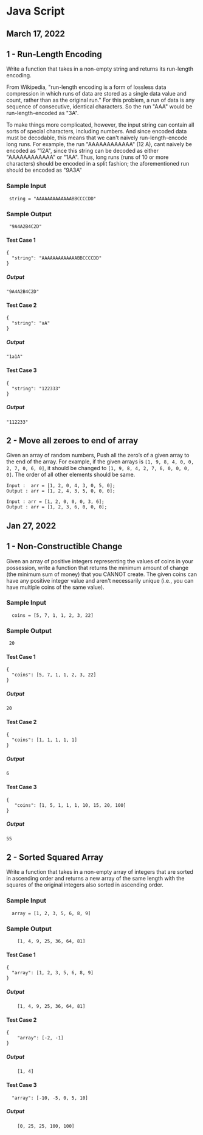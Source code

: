 # Java Script

## March 17, 2022
## 1 - Run-Length Encoding

  Write a function that takes in a non-empty string and returns its run-length
  encoding.
    
  From Wikipedia, "run-length encoding is a form of lossless data compression in which runs of data are stored as a single data value and count,
  rather than as the original run." For this problem, a run of data is any sequence of consecutive, identical characters. So the run "AAA"  would be
  run-length-encoded as "3A".

  To make things more complicated, however, the input string can contain all sorts of special characters, including numbers. And since encoded data must be
  decodable, this means that we can't naively run-length-encode long runs. For  example, the run "AAAAAAAAAAAA" (12 A), cant naively be encoded as "12A", since     this string can be decoded as either "AAAAAAAAAAAA" or "1AA". Thus, long runs (runs of 10 or more characters) should be encoded in a split fashion; the
  aforementioned run should be encoded as "9A3A"
  
### Sample Input
```
 string = "AAAAAAAAAAAAABBCCCCDD"
```
  
### Sample Output
```
 "9A4A2B4C2D"
```

#### Test Case 1
```
{
  "string": "AAAAAAAAAAAAABBCCCCDD"
}
```
##### Output
```
"9A4A2B4C2D"
```
#### Test Case 2
```
{
  "string": "aA"
}
```
##### Output
```
"1a1A"
```
#### Test Case 3
```
{
  "string": "122333"
}
```
##### Output
```
"112233"
```

## 2 - Move all zeroes to end of array

Given an array of random numbers, Push all the zero’s of a given array to the end of the array. For example, if the given arrays is `[1, 9, 8, 4, 0, 0, 2, 7, 0, 6, 0]`, it should be changed to `[1, 9, 8, 4, 2, 7, 6, 0, 0, 0, 0]`. The order of all other elements should be same.

```
Input :  arr = [1, 2, 0, 4, 3, 0, 5, 0];
Output : arr = [1, 2, 4, 3, 5, 0, 0, 0];

Input : arr = [1, 2, 0, 0, 0, 3, 6];
Output : arr = [1, 2, 3, 6, 0, 0, 0];
```


## Jan 27, 2022
## 1 - Non-Constructible Change

  Given an array of positive integers representing the values of coins in your possession, write a function that returns the minimum amount of change (the  minimum sum of money) that you  CANNOT create. The given coins can have
  any positive integer value and aren't necessarily unique (i.e., you can have multiple coins of the same value).
  
### Sample Input
```
  coins = [5, 7, 1, 1, 2, 3, 22]
```
  
### Sample Output
```
 20
```

#### Test Case 1
```
{
  "coins": [5, 7, 1, 1, 2, 3, 22]
}
```
##### Output
```
20
```
#### Test Case 2
```
{
  "coins": [1, 1, 1, 1, 1]
}
```
##### Output
```
6
```
#### Test Case 3
```
{
   "coins": [1, 5, 1, 1, 1, 10, 15, 20, 100]
}
```
##### Output
```
55
```


## 2 - Sorted Squared Array
  Write a function that takes in a non-empty array of integers that are sorted  in ascending order and returns a new array of the same length with the squares  of the original integers also sorted in ascending order.
  
### Sample Input
```
  array = [1, 2, 3, 5, 6, 8, 9]
```
  
### Sample Output
```
    [1, 4, 9, 25, 36, 64, 81]
```

#### Test Case 1
```
{
  "array": [1, 2, 3, 5, 6, 8, 9]
}
```
##### Output
```
    [1, 4, 9, 25, 36, 64, 81]
```
#### Test Case 2
```
{
    "array": [-2, -1]
}
```
##### Output
```
    [1, 4]
```
#### Test Case 3
```
  "array": [-10, -5, 0, 5, 10]
```
##### Output
```
    [0, 25, 25, 100, 100]
```
